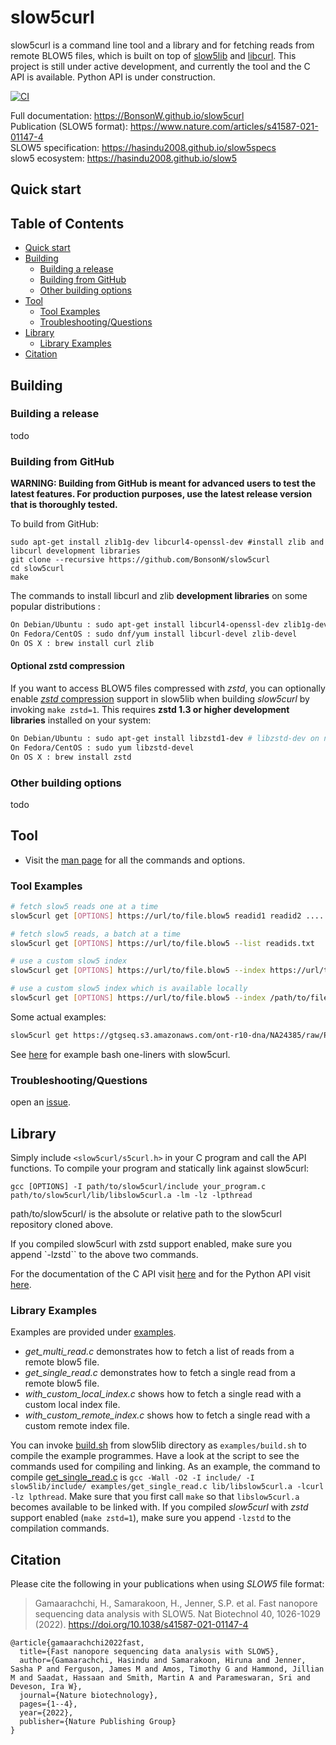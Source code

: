 # slow5curl

slow5curl is a command line tool and a library and for fetching reads from remote BLOW5 files, which is built on top of [slow5lib](https://github.com/hasindu2008/slow5lib) and [libcurl](https://curl.se/libcurl/). This project is still under active development, and currently the tool and the C API is available. Python API is under construction.

[![CI](https://github.com/BonsonW/slow5curl/actions/workflows/c-cpp.yml/badge.svg)](https://github.com/BonsonW/slow5curl/actions/workflows/c-cpp.yml)

Full documentation: https://BonsonW.github.io/slow5curl<br/>
Publication (SLOW5 format): https://www.nature.com/articles/s41587-021-01147-4<br/>
SLOW5 specification: https://hasindu2008.github.io/slow5specs<br/>
slow5 ecosystem: https://hasindu2008.github.io/slow5<br/>

## Quick start

## Table of Contents

- [Quick start](#quick-start)
- [Building](#building)
    - [Building a release](#building-a-release)
    - [Building from GitHub](#building-from-github)
    - [Other building options](#other-building-options)
- [Tool](#tool)
    - [Tool Examples](#tool-examples)
    - [Troubleshooting/Questions](#troubleshootingquestions)
- [Library](#library)
    - [Library Examples](#library-examples)
- [Citation](#citation)

## Building

### Building a release

todo

### Building from GitHub

**WARNING: Building from GitHub is meant for advanced users to test the latest features. For production purposes, use the latest release version that is thoroughly tested.**

To build from GitHub:

```
sudo apt-get install zlib1g-dev libcurl4-openssl-dev #install zlib and libcurl development libraries
git clone --recursive https://github.com/BonsonW/slow5curl
cd slow5curl
make
```

The commands to install libcurl and zlib __development libraries__ on some popular distributions :
```sh
On Debian/Ubuntu : sudo apt-get install libcurl4-openssl-dev zlib1g-dev
On Fedora/CentOS : sudo dnf/yum install libcurl-devel zlib-devel
On OS X : brew install curl zlib
```

#### Optional zstd compression

If you want to access BLOW5 files compressed with *zstd*, you can optionally enable [*zstd* compression](https://facebook.github.io/zstd) support in slow5lib when building *slow5curl* by invoking `make zstd=1`. This requires __zstd 1.3 or higher development libraries__ installed on your system:

```sh
On Debian/Ubuntu : sudo apt-get install libzstd1-dev # libzstd-dev on newer distributions if libzstd1-dev is unavailable
On Fedora/CentOS : sudo yum libzstd-devel
On OS X : brew install zstd
```


### Other building options

todo

## Tool

* Visit the [man page](https://bonsonw.github.io/slow5curl/commands.html) for all the commands and options.

### Tool Examples

```sh
# fetch slow5 reads one at a time
slow5curl get [OPTIONS] https://url/to/file.blow5 readid1 readid2 ....

# fetch slow5 reads, a batch at a time
slow5curl get [OPTIONS] https://url/to/file.blow5 --list readids.txt

# use a custom slow5 index
slow5curl get [OPTIONS] https://url/to/file.blow5 --index https://url/to/file.blow5.idx --list readids.txt

# use a custom slow5 index which is available locally
slow5curl get [OPTIONS] https://url/to/file.blow5 --index /path/to/file.blow5.idx --list readids.txt
```

Some actual examples:

```sh
slow5curl get https://gtgseq.s3.amazonaws.com/ont-r10-dna/NA24385/raw/PGXX22394_reads.blow5 05ef1592-a969-4eb8-b917-44ca536bec36 -o read.blow5
```

See [here](https://bonsonw.github.io/slow5curl/oneliners.html) for example bash one-liners with slow5curl.


### Troubleshooting/Questions

<!-- Visit the [frequently asked questions](https://hasindu2008.github.io/slow5tools/faq.html) or -->
open an [issue](https://github.com/BonsonW/slow5curl/issues).

## Library

Simply include `<slow5curl/s5curl.h>` in your C program and call the API functions. To compile your program and statically link against slow5curl:

```
gcc [OPTIONS] -I path/to/slow5curl/include your_program.c path/to/slow5curl/lib/libslow5curl.a -lm -lz -lpthread
```

path/to/slow5curl/ is the absolute or relative path to the slow5curl repository cloned above.

If you compiled slow5curl with zstd support enabled, make sure you append `-lzstd`` to the above two commands.

For the documentation of the C API visit [here](https://bonsonw.github.io/slow5curl/slow5curl_api/slow5curl) and for the Python API visit [here]().

### Library Examples

Examples are provided under [examples](https://github.com/BonsonW/slow5curl/tree/master/examples).
- *get_multi_read.c* demonstrates how to fetch a list of reads from a remote blow5 file.
- *get_single_read.c* demonstrates how to fetch a single read from a remote blow5 file.
- *with_custom_local_index.c* shows how to fetch a single read with a custom local index file.
- *with_custom_remote_index.c* shows how to fetch a single read with a custom remote index file.

You can invoke [build.sh](build.sh) from slow5lib directory as `examples/build.sh` to compile the example programmes. Have a look at the script to see the commands used for compiling and linking. As an example, the command to compile [get_single_read.c](get_multi_read.c) is `gcc -Wall -O2 -I include/ -I slow5lib/include/ examples/get_single_read.c lib/libslow5curl.a -lcurl -lz lpthread`. Make sure that you first call `make` so that `libslow5curl.a` becomes available to be linked with. If you compiled *slow5curl* with *zstd* support enabled (`make zstd=1`), make sure you append `-lzstd` to the compilation commands.

## Citation

Please cite the following in your publications when using *SLOW5* file format:

> Gamaarachchi, H., Samarakoon, H., Jenner, S.P. et al. Fast nanopore sequencing data analysis with SLOW5. Nat Biotechnol 40, 1026-1029 (2022). https://doi.org/10.1038/s41587-021-01147-4

```
@article{gamaarachchi2022fast,
  title={Fast nanopore sequencing data analysis with SLOW5},
  author={Gamaarachchi, Hasindu and Samarakoon, Hiruna and Jenner, Sasha P and Ferguson, James M and Amos, Timothy G and Hammond, Jillian M and Saadat, Hassaan and Smith, Martin A and Parameswaran, Sri and Deveson, Ira W},
  journal={Nature biotechnology},
  pages={1--4},
  year={2022},
  publisher={Nature Publishing Group}
}
```
